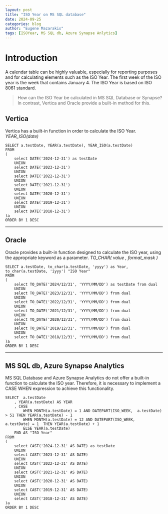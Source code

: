 ```yaml
---
layout: post
title: "ISO Year on MS SQL database"
date: 2024-09-25
categories: blog
author: "Eugene Mazarakis"
tags: [ISOYear, MS SQL db, Azure Synapse Anlytics]
---
```


# Introduction 

A calendar table can be highly valuable, especially for reporting purposes and for calculating elements such as the ISO Year.
The first week of the ISO year is the week that contains January 4. The ISO Year is based on ISO 8061 standard.

>How can the ISO Year be calculated in MS SQL Database or Synapse? In contrast, Vertica and Oracle provide a built-in method for this.


## Vertica

Vertica has a built-in function in order to calculate the ISO Year.
*YEAR_ISO(date)*

```
SELECT a.testDate, YEAR(a.testDate), YEAR_ISO(a.testDate)
FROM
(
	select DATE('2024-12-31') as testDate
	UNION
	select DATE('2023-12-31')
	UNION
	select DATE('2022-12-31')
	UNION
	select DATE('2021-12-31')
	UNION
	select DATE('2020-12-31')
	UNION
	select DATE('2019-12-31')
	UNION
	select DATE('2018-12-31')
)a
ORDER BY 1 DESC
```

---

## Oracle

Oracle provides a built-in function designed to calculate the ISO year, using the appropriate keyword as a parameter.
*TO_CHAR( value , format_mask )*

```
SELECT a.testDate, to_char(a.testDate, 'yyyy') as Year, to_char(a.testDate, 'iyyy') "ISO Year"
FROM
(
	select TO_DATE('2024/12/31', 'YYYY/MM/DD') as testDate from dual
	UNION
	select TO_DATE('2023/12/31', 'YYYY/MM/DD') from dual
	UNION
	select TO_DATE('2022/12/31', 'YYYY/MM/DD') from dual
	UNION
	select TO_DATE('2021/12/31', 'YYYY/MM/DD') from dual
	UNION
	select TO_DATE('2020/12/31', 'YYYY/MM/DD') from dual
	UNION
	select TO_DATE('2019/12/31', 'YYYY/MM/DD') from dual
	UNION
	select TO_DATE('2018/12/31', 'YYYY/MM/DD') from dual
)a
ORDER BY 1 DESC

```

---

## MS SQL db, Azure Synapse Analytics

MS SQL Database and Azure Synapse Analytics do not offer a built-in function to calculate the ISO year. Therefore, it is necessary to implement a CASE WHEN expression to achieve this functionality.

```
SELECT	a.testDate
	, YEAR(a.testDate) AS YEAR
	, CASE 
		WHEN MONTH(a.testDate) = 1 AND DATEPART(ISO_WEEK,  a.testDate) > 51 THEN YEAR(a.testDate) - 1 
		WHEN MONTH(a.testDate) = 12 AND DATEPART(ISO_WEEK,  a.testDate) = 1  THEN YEAR(a.testDate) + 1 
		ELSE YEAR(a.testDate)
	END AS "ISO Year"
FROM
(
	select CAST('2024-12-31' AS DATE) as testDate
	UNION
	select CAST('2023-12-31' AS DATE)
	UNION
	select CAST('2022-12-31' AS DATE)
	UNION
	select CAST('2021-12-31' AS DATE)
	UNION
	select CAST('2020-12-31' AS DATE)
	UNION
	select CAST('2019-12-31' AS DATE)
	UNION
	select CAST('2018-12-31' AS DATE)
)a
ORDER BY 1 DESC
```


